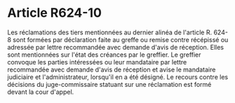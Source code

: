 # Article R624-10

Les réclamations des tiers mentionnées au dernier alinéa de l'article R. 624-8 sont formées par déclaration faite au greffe ou remise contre récépissé ou adressée par lettre recommandée avec demande d'avis de réception. Elles sont mentionnées sur l'état des créances par le greffier.   Le greffier convoque les parties intéressées ou leur mandataire par lettre recommandée avec demande d'avis de réception et avise le mandataire judiciaire et l'administrateur, lorsqu'il en a été désigné.   Le recours contre les décisions du juge-commissaire statuant sur une réclamation est formé devant la cour d'appel.